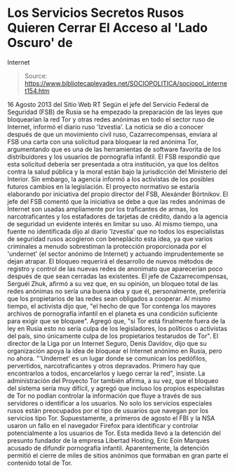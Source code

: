 # Los Servicios Secretos Rusos Quieren Cerrar El Acceso al 'Lado Oscuro' de 
Internet

> Source: https://www.bibliotecapleyades.net/SOCIOPOLITICA/sociopol_internet154.htm

16 Agosto 2013
del Sitio Web
RT
Según el jefe del Servicio Federal de Seguridad (FSB) de Rusia se ha
empezado la preparación de las leyes que bloquearían la red Tor y otras
redes anónimas en todo el sector ruso de Internet, informó
el diario ruso 'Izvestia'.
La noticia se dio a conocer después de que un movimiento civil ruso,
Cazarrecompensas, enviara al FSB una carta con una solicitud para bloquear
la red anónima Tor, argumentando que es una de las herramientas de software
favorita de los distribuidores y los usuarios de pornografía infantil.
El FSB respondió que esta solicitud debería ser presentada a otra institución,
ya que los delitos contra la salud pública y la moral están bajo la
jurisdicción del Ministerio del Interior. Sin embargo, la agencia informó a
los activistas de los posibles futuros cambios en la legislación.
El
proyecto normativo se estaría elaborando por iniciativa del propio director
del FSB, Alexánder Bórtnikov.
El jefe del FSB comentó que la iniciativa se debe a que las redes anónimas
de Internet son usadas ampliamente por los traficantes de armas, los
narcotraficantes y los estafadores de tarjetas de crédito, dando a la
agencia de seguridad un evidente interés en limitar su uso.
Al mismo tiempo, una fuente no identificada dijo
al diario 'Izvestia' que no
todos los especialistas de seguridad rusos acogieron con beneplácito esta
idea, ya que varios criminales a menudo sobrestiman la protección
proporcionada por el 'undernet' (el sector anónimo de Internet) y actuando
imprudentemente se dejan atrapar.
El bloqueo requerirá el desarrollo de nuevos métodos de registro y control
de las nuevas redes de anonimato que aparecerían poco después de que sean
cerradas las existentes.
El jefe de Cazarrecompensas, Serguéi Zhuk, afirmó a su vez que, en su
opinión, un bloqueo total de las redes anónimas no sería una buena idea y
que él, personalmente, preferiría que los propietarios de las redes sean
obligados a cooperar.
Al mismo tiempo, el activista dijo que,
"el hecho de
que Tor contenga los mayores archivos de pornografía infantil en el planeta
es una condición suficiente para exigir que se bloquee".
Agregó que,
"si Tor
está finalmente fuera de la ley en Rusia esto no sería culpa de los
legisladores, los políticos o activistas del país, sino únicamente culpa de
los propietarios testarudos de Tor".
El director de la Liga por un Internet Seguro,
Denis Davídov, dijo que su
organización apoya la idea de bloquear el Internet anónimo en Rusia, pero no
ahora.
"'Undernet' es un lugar donde se comunican los pedófilos, pervertidos,
narcotraficantes y otros depravados. Primero hay que encontrarlos a todos,
encarcelarlos y luego cerrar la red", insiste.
La administración del
Proyecto Tor también afirma, a su vez, que el bloqueo
del sistema sería muy difícil, y agregó que incluso los propios
especialistas de Tor no podían controlar la información que fluye a través
de sus servidores o identificar a los usuarios.
No solo los servicios especiales rusos están preocupados por el tipo de
usuarios que navegan por los servicios tipo Tor. Supuestamente, a primeros
de agosto el FBI y
la NSA usaron un fallo en el navegador Firefox para
identificar y controlar potencialmente a los usuarios de Tor.
Esta medida
llevó a la detención del presunto fundador de la empresa Libertad Hosting,
Eric Eoin Marques acusado de difundir pornografía infantil.
Aparentemente,
la detención permitió el cierre de miles de sitios anónimos que formaban en
gran parte el contenido total de Tor.
